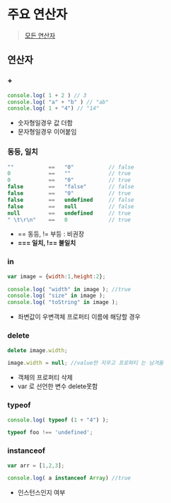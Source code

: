 # 주요 연산자

> [모든 연산자](http://goo.gl/2lPsgk)


## 연산자

### +

```javascript
console.log( 1 + 2 ) // 3
console.log( "a" + "b" ) // "ab"
console.log( 1 + "4") // "14"
```

* 숫자형일경우 값 더함
* 문자형일경우 이어붙임

### 동등, 일치

```javascript
""           ==   "0"           // false
0            ==   ""            // true
0            ==   "0"           // true
false        ==   "false"       // false
false        ==   "0"           // true
false        ==   undefined     // false
false        ==   null          // false
null         ==   undefined     // true
" \t\r\n"    ==   0             // true
```

* ==  동등,  != 부등   : 비권장
* **=== 일치, !== 불일치**


### in

```javascript
var image = {width:1,height:2};

console.log( "width" in image ); //true
console.log( "size" in image );
console.log( "toString" in image );
```

* 좌변값이 우변객체 프로퍼티 이름에 해당할 경우

### delete

```javascript
delete image.width;

image.width = null; //value만 지우고 프로퍼티 는 남겨둠
```

* 객체의 프로퍼티 삭제
* var 로 선언한 변수 delete못함


### typeof

```javascript
console.log( typeof (1 + "4") );

typeof foo !== 'undefined';
```

### instanceof

```javascript
var arr = [1,2,3];

console.log( a instanceof Array) //true
```

* 인스턴스인지 여부


